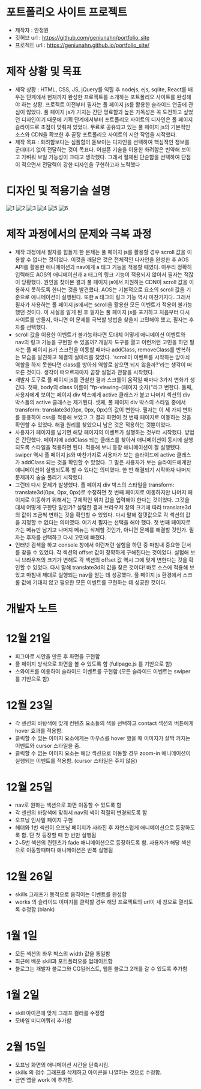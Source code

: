 # 포트폴리오 사이트 프로젝트
- 제작자 : 안정원
- 깃허브 url : https://github.com/geniunahn/portfolio_site
- 프로젝트 url : https://geniunahn.github.io/portfolio_site/

# 제작 상황 및 목표
- 제작 상황 : HTML, CSS, JS, jQuery를 익힐 후 nodejs, ejs, sqlite, React를 배우는 단계에서 현재까지 완성한 프로젝트를 소개하는 포트폴리오 사이트를 완성해야 하는 상황. 프로젝트 이전부터 필자는 풀 페이지 js를 활용한 슬라이드 연출에 관심이 많았다. 풀 페이지 js가 가지는 간단 명료함과 높은 가독성은 꼭 도전하고 싶었던 디자인이기 때문에 기획 단계에서부터 포트폴리오 사이트의 디자인은 풀 페이지 슬라이드로 초점이 맞춰져 있었다. 무료로 공유되고 있는 풀 페이지 js의 기본적인 소스와 CDN을 확보한 후 곧장 포트폴리오 사이트의 시안 작업을 시작했다.
- 제작 목표 : 화려함보다는 심플함이 돋보이는 디자인을 선택하여 핵심적인 정보를 군더더기 없이 전달하는 것이 목표다. 어설픈 기술을 이용한 화려함은 빈약해 보이고 가벼워 보일 가능성이 크다고 생각했다. 그래서 절제된 단순함을 선택하여 단점이 적으면서 전달력이 강한 디자인을 구현하고자 노력했다

# 디자인 및 적용기술 설명
![1](https://user-images.githubusercontent.com/106502672/210177317-715044b3-f20f-471b-be0f-33a932544727.jpg)
![2](https://user-images.githubusercontent.com/106502672/210350451-6183e986-86f0-4fda-a588-3a12b196a225.jpg)
![3](https://user-images.githubusercontent.com/106502672/210173448-96395bad-c696-4016-a9f3-3bb181a88b0a.jpg)
![4](https://user-images.githubusercontent.com/106502672/210173451-056ea11a-dac2-4db9-bfa0-d94a69041cfe.jpg)
![5](https://user-images.githubusercontent.com/106502672/210173454-9f72a18f-f75b-4df8-a6fb-85469c73f24b.jpg)
![6](https://user-images.githubusercontent.com/106502672/210173456-e3ada0c7-d414-42cc-a613-4eecbbe35e0b.jpg)

# 제작 과정에서의 문제와 극복 과정
- 제작 과정에서 필자를 힘들게 한 문제는 풀 페이지 js를 활용할 경우 scroll 값을 이용할 수 없다는 것이었다. 이것을 깨달은 것은 전체적인 다자인을 완성한 후 AOS API를 활용한 애니메이션과 nav에게 a 태그 기능을 적용할 때였다. 아무리 정확히 입력해도 AOS의 애니메이션과 a 태그의 링크 기능이 적용되지 않아서 필자는 적잖이 당황했다. 원인을 찾아본 결과 풀 페이지 js에서 지원하는 CDN이 scroll 값을 이용하지 못하도록 한다는 것을 발견했다. AOS는 기본적으로 요소의 scroll 값을 기준으로 애니메이션이 실행된다. 또한 a 태그의 링크 기능 역시 마찬가지다. 그래서 필자가 사용하는 풀 페이지 js에서는 scroll을 활용한 모든 이벤트가 적용이 불가능했던 것이다. 이 사실을 알게 된 후 필자는 풀 페이지 js를 포기하고 처음부터 다시 사이트를 만들지, 아니면 이 문제를 극복할 방법을 찾을지 고민해야 했고, 필자는 후자를 선택했다.
- scroll 값을 이용한 이벤트가 불가능하다면 도대체 어떻게 애니메이션 이벤트와 nav의 링크 기능을 구현할 수 있을까? 개발자 도구를 열고 이런저런 고민을 하던 필자는 풀 페이지 js가 스크린을 이동할 때마다 addClass, removeClass를 반복하는 모습을 발견하고 해결의 실마리를 찾았다. 'scroll이 이벤트를 시작하는 방아쇠 역할을 하지 못한다면 class를 방아쇠 역할로 삼으면 되지 않을까?'라는 생각이 떠오른 것이다. 생각이 떠오르자마자 곧장 실험과 관찰을 시작했다.
- 개발자 도구로 풀 페이지 js를 관찰한 결과 스크롤이 움직일 때마다 3가지 변화가 생긴다. 첫째, body의 class 이름이 "fp-viewing-(페이지 숫자)"라고 변한다. 둘째, 사용자에게 보이는 페이지 div 박스에게 active 클래스가 붙고 나머지 섹션의 div 박스들의 active 클래스는 제거된다. 셋째, 풀 페이지 div 박스의 스타일 중에서 transform: translate3d(0px, 0px, 0px)의 값이 변한다. 필자는 이 세 가지 변화를 응용하여 css를 적용해 보았고 그 결과 화면이 첫 번째 페이지로 이동하는 것을 확인할 수 있었다. 해결 원리를 찾았으니 남은 것은 적용하는 것뿐이었다.
- 사용자가 페이지를 넘기면 해당 페이지의 이벤트가 실행하는 것부터 시작했다. 방법은 간단했다. 페이지에 addClass 되는 클래스를 찾아서 애니메이션이 동시에 실행되도록 스타일을 적용하면 된다. 적용해 보니 등장 애니메이션이 잘 실행됐다. swiper 역시 풀 페이지 js와 마찬가지로 사용자가 보는 슬라이드에 active 클래스가 addClass 되는 것을 확인할 수 있었다. 그 말은 사용자가 보는 슬라이드에게만 애니메이션이 실행되도록 할 수 있다는 의미였다. 한 번 해결되기 시작하자 나머지 문제까지 술술 풀리기 시작했다.
- 그런데 다시 문제가 발생했다. 풀 페이지 div 박스의 스타일을 transform: translate3d(0px, 0px, 0px)로 수정하면 첫 번째 페이지로 이동하지만 나머지 페이지로 이동하기 위해서는 구체적인 위치 값을 입력해야 한다는 것이었다. 그것을 대체 어떻게 구한단 말인가? 실험한 결과 브라우저 창의 크기에 따라 translate3d의 값이 조금씩 변하는 것을 확인할 수 있었다. 다시 말해 절댓값으로 각 섹션의 값을 지정할 수 없다는 의미였다. 여기서 필자는 선택을 해야 했다. 첫 번째 페이지로 가는 메뉴만 남기고 나머지 메뉴는 삭제할 것인가, 아니면 문제를 해결할 것인가. 필자는 후자를 선택하고 다시 고민에 빠졌다.
- 인터넷 검색을 하고 console 창에서 이런저런 실험을 하던 중 마침내 중요한 단서를 찾을 수 있었다. 각 섹션의 offset 값이 정확하게 구해진다는 것이었다. 실험해 보니 브라우저의 크기가 변해도 각 섹션의 offset 값 역시 그에 맞게 변한다는 것을 확인할 수 있었다. 다시 말해 translate3d의 값을 찾은 것이다! 바로 소스에 적용해 보았고 마침내 제대로 실행되는 nav을 얻는 데 성공했다. 풀 페이지 js 환경에서 스크롤 값에 기대지 않고 필요한 모든 이벤트를 구현하는 데 성공한 것이다.

# 개발자 노트
# 12월 21일
- 피그마로 시안을 만든 후 화면을 구현함
- 풀 페이지 방식으로 화면을 볼 수 있도록 함 (fullpage.js 를 기반으로 함)
- 스와이프를 이용하여 슬라이드 이벤트를 구현함 (모든 슬라이드 이벤트는 swiper 를 기반으로 함)

# 12월 23일 
- 각 센션의 바탕색에 맞게 컨텐츠 요소들의 색을 선택하고 contact 섹션의 버튼에게 hover 효과를 적용함.
- 클릭할 수 있는 이미지 요소에게는 마우스를 hover 했을 때 이미지가 살짝 커지는 이벤트와 cursor 스타일을 줌.
- 클릭할 수 없는 이미지 요소는 해당 섹션으로 이동할 경우 zoom-in 애니메이션이 실행되는 이벤트를 적용함. (cursor 스타일은 주지 않음)

# 12월 25일
- nav로 원하는 섹션으로 화면 이동할 수 있도록 함
- 각 센션의 바탕색에 맞춰서 nav의 색이 적절히 변경되도록 함
- 오프닝 인사말 페이지 구현
- 헤더와 1번 섹션이 오프닝 페이지가 사라진 후 자연스럽게 애니메이션으로 등장하도록 함. 단 첫 등장할 때 한 번만 실행됨
- 2~5번 섹션의 컨텐츠가 fade 애니메이션으로 등장하도록 함. 사용자가 해당 섹션으로 이동할때마다 애니메이션은 반복 실행됨

# 12월 26일
- skills 그래프가 동적으로 움직이는 이벤트를 완성함
- works 의 슬라이드 이미지를 클릭할 경우 해당 프로젝트의 url이 새 창으로 열리도록 수정함 (blank)

# 1월 1일
- 모든 섹션의 좌우 박스의 width 값을 통일함
- 최근에 배운 skill과 포트폴리오를 업데이트함
- 블로그는 개발자 블로그와 CG일러스트, 웹툰 블로그 2개를 갈 수 있도록 추가함

# 1월 2일
- skill 아이콘에 맞게 그래프 컬러를 수정함
- 모바일 미디어쿼리 추가함

# 2월 15일
- 오프닝 화면의 애니메이션 시간을 단축시킴.
- skills 의 점수 그래프를 삭제하고 아이콘을 나열하는 것으로 수정함.
- 금연 앱을 work 에 추가함.

